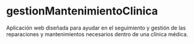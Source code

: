 # gestionMantenimientoClinica
Aplicación web diseñada para ayudar en el seguimiento y gestión de las reparaciones y mantenimientos necesarios dentro de una clínica médica.
